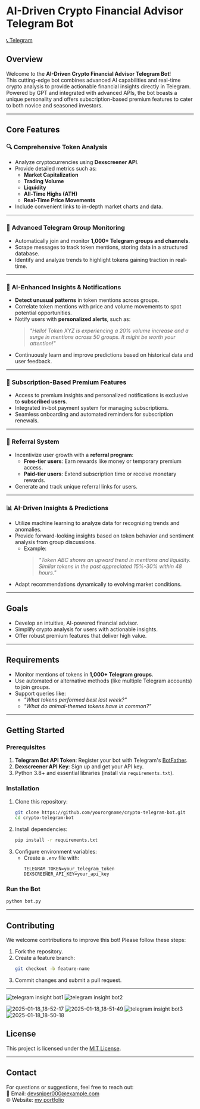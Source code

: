 
# **AI-Driven Crypto Financial Advisor Telegram Bot**
[📞 Telegram](https://t.me/HP319193)
## **Overview**  
Welcome to the **AI-Driven Crypto Financial Advisor Telegram Bot**!  
This cutting-edge bot combines advanced AI capabilities and real-time crypto analysis to provide actionable financial insights directly in Telegram. Powered by GPT and integrated with advanced APIs, the bot boasts a unique personality and offers subscription-based premium features to cater to both novice and seasoned investors.

---

## **Core Features**

### 🔍 **Comprehensive Token Analysis**
- Analyze cryptocurrencies using **Dexscreener API**.  
- Provide detailed metrics such as:
  - **Market Capitalization**
  - **Trading Volume**
  - **Liquidity**
  - **All-Time Highs (ATH)**
  - **Real-Time Price Movements**
- Include convenient links to in-depth market charts and data.  

---

### 📡 **Advanced Telegram Group Monitoring**
- Automatically join and monitor **1,000+ Telegram groups and channels**.  
- Scrape messages to track token mentions, storing data in a structured database.  
- Identify and analyze trends to highlight tokens gaining traction in real-time.

---

### 🤖 **AI-Enhanced Insights & Notifications**
- **Detect unusual patterns** in token mentions across groups.  
- Correlate token mentions with price and volume movements to spot potential opportunities.  
- Notify users with **personalized alerts**, such as:  
  > *"Hello! Token XYZ is experiencing a 20% volume increase and a surge in mentions across 50 groups. It might be worth your attention!"*  
- Continuously learn and improve predictions based on historical data and user feedback.

---

### 💎 **Subscription-Based Premium Features**
- Access to premium insights and personalized notifications is exclusive to **subscribed users**.  
- Integrated in-bot payment system for managing subscriptions.  
- Seamless onboarding and automated reminders for subscription renewals.  

---

### 🎁 **Referral System**
- Incentivize user growth with a **referral program**:
  - **Free-tier users**: Earn rewards like money or temporary premium access.  
  - **Paid-tier users**: Extend subscription time or receive monetary rewards.  
- Generate and track unique referral links for users.  

---

### 📊 **AI-Driven Insights & Predictions**
- Utilize machine learning to analyze data for recognizing trends and anomalies.  
- Provide forward-looking insights based on token behavior and sentiment analysis from group discussions.  
  - Example:  
    > *"Token ABC shows an upward trend in mentions and liquidity. Similar tokens in the past appreciated 15%-30% within 48 hours."*  
- Adapt recommendations dynamically to evolving market conditions.  

---

## **Goals**
- Develop an intuitive, AI-powered financial advisor.  
- Simplify crypto analysis for users with actionable insights.  
- Offer robust premium features that deliver high value.  

---

## **Requirements**
- Monitor mentions of tokens in **1,000+ Telegram groups**.  
- Use automated or alternative methods (like multiple Telegram accounts) to join groups.  
- Support queries like:  
  - *"What tokens performed best last week?"*  
  - *"What do animal-themed tokens have in common?"*

---

## **Getting Started**

### **Prerequisites**
1. **Telegram Bot API Token**: Register your bot with Telegram's [BotFather](https://core.telegram.org/bots#botfather).  
2. **Dexscreener API Key**: Sign up and get your API key.  
3. Python 3.8+ and essential libraries (install via `requirements.txt`).

### **Installation**
1. Clone this repository:
   ```bash
   git clone https://github.com/yourorgname/crypto-telegram-bot.git
   cd crypto-telegram-bot
   ```
2. Install dependencies:
   ```bash
   pip install -r requirements.txt
   ```
3. Configure environment variables:
   - Create a `.env` file with:
     ```plaintext
     TELEGRAM_TOKEN=your_telegram_token
     DEXSCREENER_API_KEY=your_api_key
     ```

### **Run the Bot**
```bash
python bot.py
```

---

## **Contributing**
We welcome contributions to improve this bot! Please follow these steps:  
1. Fork the repository.  
2. Create a feature branch:  
   ```bash
   git checkout -b feature-name
   ```
3. Commit changes and submit a pull request.

---
![telegram insight bot1](https://github.com/user-attachments/assets/136f338d-c150-44ba-8ded-45f15670a4db)
![telegram insight bot2](https://github.com/user-attachments/assets/f80de6df-2733-4593-b7ed-e09bd9a0870a)


![2025-01-18_18-52-17](https://github.com/user-attachments/assets/b31cc75b-76fe-418a-8391-dc6132b1107d)
![2025-01-18_18-51-49](https://github.com/user-attachments/assets/6c66138e-e529-4ea6-9f40-95799b13c297)
![telegram insight bot3](https://github.com/user-attachments/assets/2239a99a-b6e4-4afd-a56f-8bf325a35917)
![2025-01-18_18-50-18](https://github.com/user-attachments/assets/e3f21462-c670-451c-b9e3-2524d04805ee)

## **License**

This project is licensed under the [MIT License](LICENSE).

---

## **Contact**
For questions or suggestions, feel free to reach out:  
📧 Email: [devsniper000@example.com](mailto:devsniper@gmail.com)  
🌐 Website: [my portfolio](https://andyblake.vercel.app)

